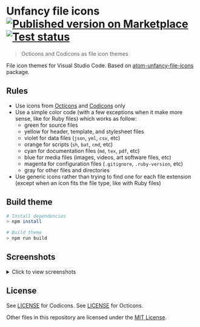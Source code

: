 # Unfancy file icons [![Published version on Marketplace][badge]][marketplace] [![Test status][gaBadge]][ga]

> Octicons and Codicons as file icon themes

File icon themes for Visual Studio Code. Based on [atom-unfancy-file-icons][atom-extension] package.

## Rules

- Use icons from [Octicons][octicons] and [Codicons][codicons] only
- Use a simple color code (with a few exceptions when it make more sense,
  like for Ruby files) which works as follow:
  - green for source files
  - yellow for header, template, and stylesheet files
  - violet for data files (`json`, `yml`, `csv`, etc)
  - orange for scripts (`sh`, `bat`, `cmd`, etc)
  - cyan for documentation files (`md`, `tex`, `pdf`, etc)
  - blue for media files (images, videos, art software files, etc)
  - magenta for configuration files (`.gitignore`, `.ruby-version`, etc)
  - gray for other files and directories
- Use generic icons rather than trying to find one for each file extension
  (except when an icon fits the file type, like with Ruby files)

## Build theme

```sh
# Install dependencies
> npm install

# Build theme
> npm run build
```

## Screenshots

<details>
  <summary>Click to view screenshots</summary>

  ![Screenshot][octicons-dark]
  *Theme: Dark (Visual Studio), Icon theme: Unfancy file icons (Octicons)*

  ![Screenshot][octicons-light]
  *Theme: Light (Visual Studio), Icon theme: Unfancy file icons (Octicons)*

  ![Screenshot][codicons-dark]
  *Theme: Dark (Visual Studio), Icon theme: Unfancy file icons (Codicons)*

  ![Screenshot][codicons-light]
  *Theme: Light (Visual Studio), Icon theme: Unfancy file icons (Codicons)*
</details>

## License

See [LICENSE][codicons-license] for Codicons. See [LICENSE][octicons-license] for Octicons.

Other files in this repository are licensed under the [MIT License](./LICENSE.md).

[octicons]: https://octicons.github.com/
[codicons]: https://microsoft.github.io/vscode-codicons/dist/codicon.html
[atom-extension]: https://github.com/abe33/atom-unfancy-file-icons
[octicons-dark]: https://raw.githubusercontent.com/alexesprit/vscode-unfancy-file-icons/master/media/screenshot-octicons-dark.png
[octicons-light]: https://raw.githubusercontent.com/alexesprit/vscode-unfancy-file-icons/master/media/screenshot-octicons-light.png
[codicons-dark]: https://raw.githubusercontent.com/alexesprit/vscode-unfancy-file-icons/master/media/screenshot-codicons-dark.png
[codicons-light]: https://raw.githubusercontent.com/alexesprit/vscode-unfancy-file-icons/master/media/screenshot-codicons-light.png
[badge]: https://img.shields.io/visual-studio-marketplace/v/alexesprit.vscode-unfancy-file-icons
[marketplace]: https://marketplace.visualstudio.com/items?itemName=alexesprit.vscode-unfancy-file-icons
[ga]: https://github.com/alexesprit/vscode-unfancy-file-icons/actions/
[gaBadge]: https://img.shields.io/github/workflow/status/alexesprit/vscode-unfancy-file-icons/Test?label=test
[codicons-license]: https://github.com/microsoft/vscode-codicons/blob/master/LICENSE
[octicons-license]: https://github.com/primer/octicons/blob/master/LICENSE
